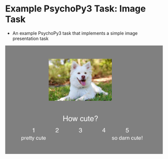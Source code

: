 # Example PsychoPy3 Task: Image Task

* An example PsychoPy3 task that implements a simple image presentation task

![](dog_task.png)
